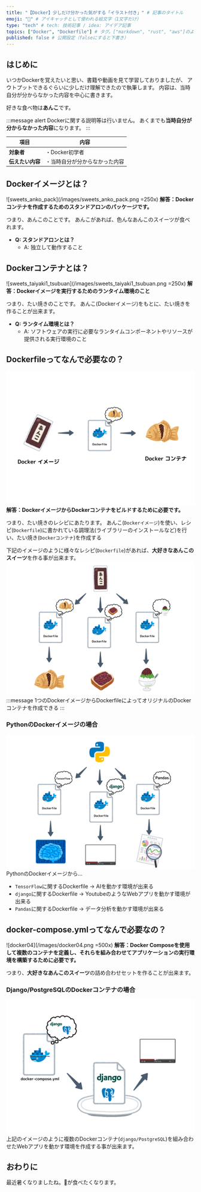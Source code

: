 ```yaml
---
title: "【Docker】少しだけ分かった気がする「イラスト付き」" # 記事のタイトル
emoji: "🍧" # アイキャッチとして使われる絵文字（1文字だけ）
type: "tech" # tech: 技術記事 / idea: アイデア記事
topics: ["Docker", "Dockerfile"] # タグ。["markdown", "rust", "aws"]のように指定する
published: false # 公開設定（falseにすると下書き）
---
```

## はじめに
いつかDockerを覚えたいと思い、書籍や動画を見て学習しておりましたが、
アウトプットできるぐらいに少しだけ理解できたので執筆します。
内容は、当時自分が分からなかった内容を中心に書きます。

好きな食べ物は**あんこ**です。

:::message alert
Dockerに関する説明等は行いません。
あくまでも**当時自分が分からなかった内容**になります。
:::

|  項目  | 内容  |
| ---- | ---- |
|  **対象者**  |  ・Docker初学者  |
|  **伝えたい内容**  |  ・当時自分が分からなかった内容  |

## Dockerイメージとは？
![sweets_anko_pack](/images/sweets_anko_pack.png =250x)
**解答：Dockerコンテナを作成するためのスタンドアロンのパッケージです。**

つまり、あんこのことです。
あんこがあれば、色んなあんこのスイーツが食べれます。

- **Q: スタンドアロンとは？**
    - A: 独立して動作すること

## Dockerコンテナとは？
![sweets_taiyaki1_tsubuan](/images/sweets_taiyaki1_tsubuan.png =250x)
**解答：Dockerイメージを実行するためのランタイム環境のこと**

つまり、たい焼きのことです。
あんこ(Dockerイメージ)をもとに、たい焼きを作ることが出来ます。

- **Q: ランタイム環境とは？**
    - A: ソフトウェアの実行に必要なランタイムコンポーネントやリソースが提供される実行環境のこと

## Dockerfileってなんで必要なの？
![docker01](/images/docker01.png)
**解答：DockerイメージからDockerコンテナをビルドするために必要です。**

つまり、たい焼きのレシピにあたります。
あんこ(`Dockerイメージ`)を使い、レシピ(`Dockerfile`)に書かれている調理法(ライブラリーのインストールなど)を行い、たい焼き(`Dockerコンテナ`)を作成する

下記のイメージのように様々なレシピ(`Dockerfile`)があれば、**大好きなあんこのスイーツ**を作る事が出来ます。
![docker02](/images/docker02.png)
:::message
1つのDockerイメージからDockerfileによってオリジナルのDockerコンテナを作成できる
:::

### PythonのDockerイメージの場合
![docker03](/images/docker03.png)
PythonのDockerイメージから...
- `TensorFlow`に関するDockerfile -> AIを動かす環境が出来る
- `django`に関するDockerfile -> YoutubeのようなWebアプリを動かす環境が出来る
- `Pandas`に関するDockerfile -> データ分析を動かす環境が出来る

## docker-compose.ymlってなんで必要なの？
![docker04](/images/docker04.png =500x)
**解答：Docker Composeを使用して複数のコンテナを定義し、それらを組み合わせてアプリケーションの実行環境を構築するために必要です。**

つまり、**大好きなあんこのスイーツ**の詰め合わせセットを作ることが出来ます。
### Django/PostgreSQLのDockerコンテナの場合
![docker05](/images/docker05.png)
上記のイメージのように複数のDockerコンテナ(`django/PostgreSQL`)を組み合わせたWebアプリを動かす環境を作成する事が出来ます。

## おわりに
最近暑くなりましたね。🍧が食べたくなります。